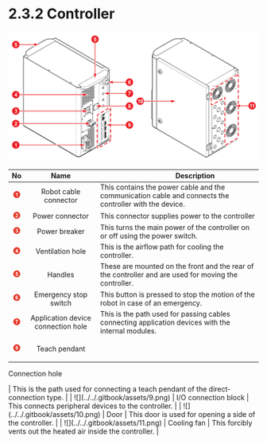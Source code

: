 # 2.3.2 Controller

![Figure 11 Controller front side (left) / rear side (right)](../../.gitbook/assets/controller_part_name.png)

|                **No**               |                   **Name**                   | 　　　　　**Description**                                                                                   |
| :---------------------------------: | :------------------------------------------: | ------------------------------------------------------------------------------------------------------ |
|   ![](../../.gitbook/assets/1.png)  |             Robot cable connector            | This contains the power cable and the communication cable and connects the controller with the device. |
|   ![](../../.gitbook/assets/2.png)  |                Power connector               | This connector supplies power to the controller                                                        |
|   ![](../../.gitbook/assets/3.png)  |                 Power breaker                | This turns the main power of the controller on or off using the power switch.                          |
|   ![](../../.gitbook/assets/4.png)  |               Ventilation hole               | This is the airflow path for cooling the controller.                                                   |
|   ![](../../.gitbook/assets/5.png)  |                    Handles                   | These are mounted on the front and the rear of the controller and are used for moving the controller.  |
|   ![](../../.gitbook/assets/6.png)  |             Emergency stop switch            | This button is pressed to stop the motion of the robot in case of an emergency.                        |
|   ![](../../.gitbook/assets/7.png)  |      Application device connection hole      | This is the path used for passing cables connecting application devices with the internal modules.     |
|   ![](../../.gitbook/assets/8.png)  | <p>Teach pendant
</p><p>Connection hole
</p> | This is the path used for connecting a teach pendant of the direct-connection type.                    |
|   ![](../../.gitbook/assets/9.png)  |             I/O connection block             | This connects peripheral devices to the controller.                                                    |
|  ![](../../.gitbook/assets/10.png)  |                     Door                     | This door is used for opening a side of the controller.                                                |
|  ![](../../.gitbook/assets/11.png)  |                  Cooling fan                 | This forcibly vents out the heated air inside the controller.                                          |
